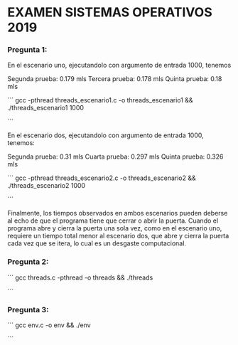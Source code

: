 # EXAMEN SISTEMAS OPERATIVOS 2019

### Pregunta 1:

En el escenario uno, ejecutandolo con argumento de entrada 1000, tenemos

Segunda prueba: 0.179 mls
Tercera prueba: 0.178 mls
Quinta  prueba: 0.18  mls

´´´
gcc -pthread threads_escenario1.c -o threads_escenario1 && ./threads_escenario1 1000

´´´

En el escenario dos, ejecutandolo con argumento de entrada 1000, tenemos:

Segunda prueba: 0.31  mls
Cuarta  prueba: 0.297 mls
Quinta  prueba: 0.326 mls

´´´
gcc -pthread threads_escenario2.c -o threads_escenario2 && ./threads_escenario2 1000

´´´


Finalmente, los tiempos observados en ambos escenarios pueden deberse al echo de que el programa tiene que 
cerrar o abrir la puerta. Cuando el programa abre y cierra la puerta una sola vez, como en el escenario uno, requiere un tiempo total menor al escenario dos, que abre y cierra la puerta cada vez que se itera, lo cual es un desgaste computacional.


### Pregunta 2:

´´´
gcc threads.c -pthread -o threads && ./threads

´´´

### Pregunta 3:

´´´
gcc env.c -o env && ./env

´´´
